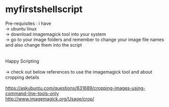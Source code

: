 # myfirstshellscript
Pre-requisites : i have </br>
-> ubuntu linux </br>
-> download imagemagick tool into your system </br>
-> go to your image folders and remember to change your image file names and also change them into the script </br>
</br> </br> Happy Scripting </br> </br>
-> check out below references to use the imagemagick tool and about cropping details </br>
</br>
https://askubuntu.com/questions/631689/cropping-images-using-command-line-tools-only
</br>
http://www.imagemagick.org/Usage/crop/
</br>

